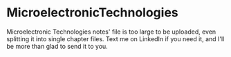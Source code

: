 # MicroelectronicTechnologies
Microelectronic Technologies notes' file is too large to be uploaded, even splitting it into single chapter files. Text me on LinkedIn if you need it, and I'll be more than glad to send it to you.
